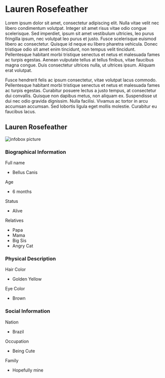 # Lauren Rosefeather

Lorem ipsum dolor sit amet, consectetur adipiscing elit. Nulla vitae velit nec libero condimentum volutpat. Integer sit amet risus vitae odio congue scelerisque. Sed imperdiet, ipsum sit amet vestibulum ultricies, leo purus fringilla ipsum, nec volutpat leo purus et justo. Fusce scelerisque euismod libero ac consectetur. Quisque id neque eu libero pharetra vehicula. Donec tristique odio sit amet enim tincidunt, non tempus velit tincidunt. Pellentesque habitant morbi tristique senectus et netus et malesuada fames ac turpis egestas. Aenean vulputate tellus at tellus finibus, vitae faucibus magna congue. Duis consectetur ultrices nulla, ut ultrices ipsum. Aliquam erat volutpat.

Fusce hendrerit felis ac ipsum consectetur, vitae volutpat lacus commodo. Pellentesque habitant morbi tristique senectus et netus et malesuada fames ac turpis egestas. Curabitur posuere lectus a justo tempus, at consectetur dui convallis. Quisque non dapibus metus, non aliquam ex. Suspendisse ut dui nec odio gravida dignissim. Nulla facilisi. Vivamus ac tortor in arcu accumsan accumsan. Sed lobortis ligula eget mollis molestie. Curabitur eu faucibus lacus.

<!DOCTYPE html>
<html lang="en">
<head>
  <meta charset="UTF-8">
  <meta http-equiv="X-UA-Compatible" content="IE=edge">
  <meta name="viewport" content="width=device-width, initial-scale=1.0">
  <title>Document</title>
</head>
<body>
  <div class="infobox">
    <div class="heading">
      <h2>Lauren Rosefeather</h2>
    </div>
    <img src="C:\Users\Sleep\Desktop\OC Lore Vault\Images\finalcrops\Koikatu-2024-01-15-02-49-39-Render.png" class="infobox-img"
      alt="infobox picture">
    <div class="infobox-group">
      <div class="heading">
        <h3>Biographical Information</h3>
      </div>
      <div class="infobox-data">
	    <div class="infobox-datarow">
          <p class="data-heading">Full name</p>
          <ul class="data-content">
	          <li>Bellus Canis</li>
          </ul>
        </div>
        <div class="infobox-datarow">
          <p class="data-heading">Age</p>
          <ul class="data-content">
	          <li>6 months</li>
          </ul>
        </div>
        <div class="infobox-datarow">
          <p class="data-heading">Status</p>
          <ul class="data-content">
	          <li>Alive</li>
          </ul>
        </div>
        <div class="infobox-datarow">
          <p class="data-heading">Relatives</p>
          <ul class="data-content">
	          <li>Papa</li>
	          <li>Mama</li>
	          <li>Big Sis</li>
	          <li>Angry Cat</li>
          </ul>
        </div>
      </div>
    </div>
    <div class="infobox-group">
      <div class="heading">
        <h3>Physical Description</h3>
      </div>
      <div class="infobox-data">
        <div class="infobox-datarow">
          <p class="data-heading">Hair Color</p>
          <ul class="data-content">
	          <li>Golden Yellow</li>
          </ul>
        </div>
        <div class="infobox-datarow">
          <p class="data-heading">Eye Color</p>
          <ul class="data-content">
	          <li>Brown</li>
          </ul>
        </div>
      </div>
    </div>
    <div class="infobox-group">
      <div class="heading">
        <h3>Social Information</h3>
      </div>
      <div class="infobox-data">
	    <div class="infobox-datarow">
          <p class="data-heading">Nation</p>
          <ul class="data-content">
	          <li>Brazil</li>
          </ul>
        </div>
        <div class="infobox-datarow">
          <p class="data-heading">Occupation</p>
          <ul class="data-content">
	          <li>Being Cute</li>
          </ul>
        </div>
        <div class="infobox-datarow">
          <p class="data-heading">Family</p>
          <ul class="data-content">
	          <li>Hopefully mine</li>
          </ul>
        </div>
      </div>
    </div>
  </div>
</body>
</html>

